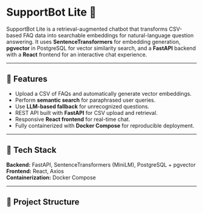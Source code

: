 # SupportBot Lite 🤖

SupportBot Lite is a retrieval-augmented chatbot that transforms CSV-based FAQ data into searchable embeddings for natural-language question answering. It uses **SentenceTransformers** for embedding generation, **pgvector** in PostgreSQL for vector similarity search, and a **FastAPI** backend with a **React** frontend for an interactive chat experience.

---

## 🚀 Features
- Upload a CSV of FAQs and automatically generate vector embeddings.
- Perform **semantic search** for paraphrased user queries.
- Use **LLM-based fallback** for unrecognized questions.
- REST API built with **FastAPI** for CSV upload and retrieval.
- Responsive **React frontend** for real-time chat.
- Fully containerized with **Docker Compose** for reproducible deployment.

---

## 🧩 Tech Stack
**Backend:** FastAPI, SentenceTransformers (MiniLM), PostgreSQL + pgvector  
**Frontend:** React, Axios  
**Containerization:** Docker Compose  

---

## 📂 Project Structure
